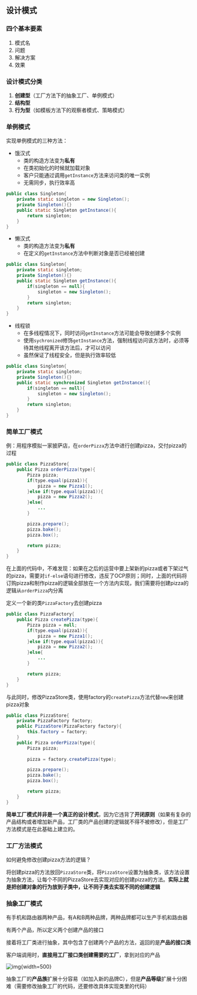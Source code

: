 ## 设计模式

### 四个基本要素

1. 模式名
2. 问题
3. 解决方案
4. 效果

### 设计模式分类

1. **创建型**（工厂方法下的抽象工厂、单例模式）
2. **结构型**
3. **行为型**（如模板方法下的观察者模式、策略模式）

### 单例模式

实现单例模式的三种方法：

- 饿汉式
    - 类的构造方法变为**私有**
    - 在类初始化的时候就加载对象
    - 客户只能通过调用`getInstance`方法来访问类的唯一实例
    - 无需同步，执行效率高

```java
public class Singleton{
    private static singleton = new Singleton();
    private Singleton(){}
    public static Singleton getInstance(){
        return singleton;
    }
}
```

- 懒汉式
    - 类的构造方法变为**私有**
    - 在定义的`getInstance`方法中判断对象是否已经被创建

```java
public class Singleton{
    private static singleton;
    private Singleton(){}
    public static Singleton getInstance(){
        if(singleton == null){
            singleton = new Singleton();
        }
        return singleton;
    }
}
```

- 线程锁
    - 在多线程情况下，同时访问`getInstance`方法可能会导致创建多个实例
    - 使用`sychronized`修饰`getInstance`方法，强制线程访问该方法时，必须等待其他线程离开该方法后，才可以访问
    - 虽然保证了线程安全，但是执行效率较低
```java
public class Singleton{
    private static singleton;
    private Singleton(){}
    public static synchronized Singleton getInstance(){
        if(singleton == null){
            singleton = new Singleton();
        }
        return singleton;
    }
}
```

### 简单工厂模式

例：用程序模拟一家披萨店，在`orderPizza`方法中进行创建pizza，交付pizza的过程

```java
public class PizzaStore{
    public Pizza orderPizza(type){
        Pizza pizza;
        if(type.equal(pizza1)){
            pizza = new Pizza1();
        }else if(type.equal(pizza1)){
            pizza = new Pizza2();
        }else{
            ...
        }

        pizza.prepare();
        pizza.bake();
        pizza.box();

        return pizza;
    }
}
```

在上面的代码中，不难发现：如果在之后的运营中要上架新的pizza或者下架过气的pizza，需要对`if-else`语句进行修改，违反了OCP原则；同时，上面的代码将订购pizza和制作pizza的逻辑全部放在一个方法内实现，我们需要将创建pizza的逻辑从`orderPizza`内分离

定义一个新的类`PizzaFactory`去创建pizza

```java
public class PizzaFactory{
    public Pizza createPizza(type){
        Pizza pizza = null;
        if(type.equal(pizza1)){
            pizza = new Pizza1();
        }else if(type.equal(pizza1)){
            pizza = new Pizza2();
        }else{
            ...
        }

        return pizza;
    }
}
```

与此同时，修改PizzaStore类，使用factory的`createPizza`方法代替`new`来创建pizza对象

```java
public class PizzaStore{
    private PizzaFactory factory;
    public PizzaStore(PizzaFactory factory){
        this.factory = factory;
    }
    public Pizza orderPizza(type){
        Pizza pizza;
        
        pizza = factory.createPizza(type);

        pizza.prepare();
        pizza.bake();
        pizza.box();

        return pizza;
    }
}
```

**简单工厂模式并非是一个真正的设计模式**，因为它违背了**开闭原则**（如果有复杂的产品结构或者增加新产品，工厂类的产品创建的逻辑就不得不被修改），但是工厂方法模式是在此基础上建立的。

### 工厂方法模式

如何避免修改创建pizza方法的逻辑？

将创建pizza的方法放回`PizzaStore`类，将`PizzaStore`设置为抽象类，该方法设置为抽象方法，让每个不同的PizzaStore去实现对应的创建pizza的方法。**实际上就是把创建对象的行为放到子类中，让不同子类去实现不同的创建逻辑**

### 抽象工厂模式

有手机和路由器两种产品，有A和B两种品牌，两种品牌都可以生产手机和路由器

有两个产品，所以定义两个创建产品的接口

接着将工厂类进行抽象，其中包含了创建两个产品的方法，返回的是**产品的接口类**

客户端调用时，**直接用工厂接口类创建需要的工厂**，拿到对应的产品

![img](https://github.com/DINOREXNB/DINOREXNB.github.io/blob/main/docs/images/java5-1.png?raw=true){width=500}

抽象工厂的**产品族**扩展十分容易（如加入新的品牌C），但是**产品等级**扩展十分困难（需要修改抽象工厂的代码，还要修改具体实现类里的代码）